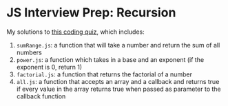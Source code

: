 # JS Interview Prep: Recursion

My solutions to [this coding quiz](https://www.codingame.com/playgrounds/5422/js-interview-prep-recursion), which includes:
1. `sumRange.js`: a function that will take a number and return the sum of all numbers
2. `power.js`: a function which takes in a base and an exponent (if the exponent is 0, return 1)
3. `factorial.js`: a function that returns the factorial of a number
4. `all.js`: a function that accepts an array and a callback and returns true if every value in the array returns true when passed as parameter to the callback function
<!-- 
5. `productOfArray.js`:  -->
